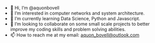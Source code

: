 - 👋 Hi, I’m @aquonbovell
- 👀 I’m interested in computer networks and system architecture.
- 🌱 I’m currently learning Data Science, Python and Javascript.
- 💞️ I’m looking to collaborate on some small scale projects to better improve my coding skills and problem solving abilities.
- 📫 How to reach me at my email: aquon_bovell@outlook.com

<!---
aquonbovell/aquonbovell is a ✨ special ✨ repository because its `README.md` (this file) appears on your GitHub profile.
You can click the Preview link to take a look at your changes.
--->
